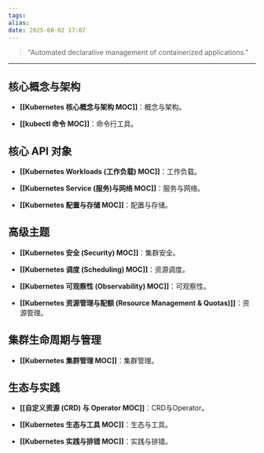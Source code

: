 ```yaml
---
tags: 
alias: 
date: 2025-08-02 17:07
---
```


>"Automated declarative management of containerized applications."

---

## 核心概念与架构

- **[[Kubernetes 核心概念与架构 MOC]]**：概念与架构。
    
- **[[kubectl 命令 MOC]]**：命令行工具。
    

## 核心 API 对象

- **[[Kubernetes Workloads (工作负载) MOC]]**：工作负载。
    
- **[[Kubernetes Service (服务)与网络 MOC]]**：服务与网络。
    
- **[[Kubernetes 配置与存储 MOC]]**：配置与存储。
    

## 高级主题

- **[[Kubernetes 安全 (Security) MOC]]**：集群安全。
    
- **[[Kubernetes 调度 (Scheduling) MOC]]**：资源调度。
    
- **[[Kubernetes 可观察性 (Observability) MOC]]**：可观察性。
    
- **[[Kubernetes 资源管理与配额 (Resource Management & Quotas)]]**：资源管理。
    

## 集群生命周期与管理

- **[[Kubernetes 集群管理 MOC]]**：集群管理。
    

## 生态与实践

- **[[自定义资源 (CRD) 与 Operator MOC]]**：CRD与Operator。
    
- **[[Kubernetes 生态与工具 MOC]]**：生态与工具。
    
- **[[Kubernetes 实践与排错 MOC]]**：实践与排错。